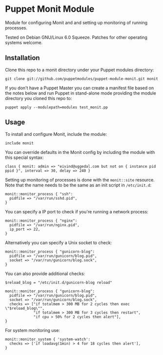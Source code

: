 Puppet Monit Module
===================

Module for configuring Monit and and setting up monitoring
of running processes.

Tested on Debian GNU/Linux 6.0 Squeeze. Patches for other
operating systems welcome.


Installation
------------

Clone this repo to a monit directory under your Puppet
modules directory:

    git clone git://github.com/puppetmodules/puppet-module-monit.git monit

If you don't have a Puppet Master you can create a manifest file
based on the notes below and run Puppet in stand-alone mode
providing the module directory you cloned this repo to:

    puppet apply --modulepath=modules test_monit.pp


Usage
-----

To install and configure Monit, include the module:

    include monit

You can override defaults in the Monit config by including
the module with this special syntax:

    class { monit: admin => "eivind@uggedal.com but not on { instance pid ppid }", interval => 30, delay => 240 }

Setting up monitoring of processes is done with the `monit::site` resource.
Note that the name needs to be the same as an init script in `/etc/init.d`:

    monit::monitor_process { "ssh":
      pidfile => "/var/run/sshd.pid",
    }

You can specify a IP port to check if you're running a network process:

    monit::monitor_process { "nginx":
      pidfile => "/var/run/nginx.pid",
      ip_port => 22,
    }

Alternatively you can specify a Unix socket to check:

    monit::monitor_process { "gunicorn-blog":
      pidfile => "/var/run/gunicorn/blog.pid",
      socket => "/var/run/gunicorn/blog.sock",
    }

You can also provide additional checks:

    $reload_blog = "/etc/init.d/gunicorn-blog reload"

    monit::monitor_process { "gunicorn-blog":
      pidfile => "/var/run/gunicorn/blog.pid",
      socket => "/var/run/gunicorn/blog.sock",
      checks => ["if totalmem > 300 MB for 2 cycles then exec \"$reload_blog\"",
                 "if totalmem > 300 MB for 3 cycles then restart",
                 "if cpu > 50% for 2 cycles then alert"],
    }

For system monitoring use:

    monit::monitor_system { 'system-watch':
      checks => ['if loadavg(1min) > 4 for 18 cycles then alert'],
    }
